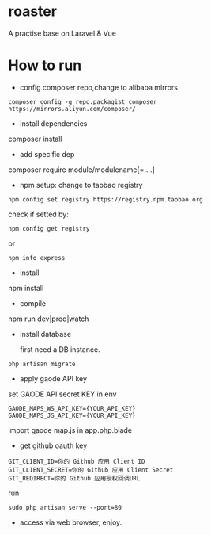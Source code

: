 # roaster
A practise base on Laravel &amp; Vue


# How to run
- config composer repo,change to alibaba mirrors

`composer config -g repo.packagist composer https://mirrors.aliyun.com/composer/`

- install dependencies

composer install 

- add specific dep

composer require module/modulename[=....]

- npm setup: change to taobao registry

`npm config set registry https://registry.npm.taobao.org`

check if setted by:

`npm config get registry`

or

`npm info express`

- install

npm install

- compile 

npm run dev|prod|watch

- install database 

  first need a DB instance.

`php artisan migrate`

- apply gaode API key

set GAODE API secret KEY in env
```
GAODE_MAPS_WS_API_KEY={YOUR_API_KEY}
GAODE_MAPS_JS_API_KEY={YOUR_API_KEY}
```

import gaode map.js in app.php.blade

- get github oauth key

```
GIT_CLIENT_ID=你的 Github 应用 Client ID
GIT_CLIENT_SECRET=你的 Github 应用 Client Secret
GIT_REDIRECT=你的 Github 应用授权回调URL
```
run

`sudo php artisan serve --port=80`

- access via web browser, enjoy.

